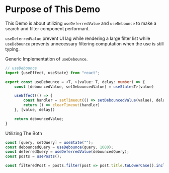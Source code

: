 # Purpose of This Demo

This Demo is about utilizing `useDeferredValue` and `useDebounce` to make a search and filter component performant.

`useDeferredValue` prevent UI lag while rendering a large filter list while `useDebounce` prevents unnecessary filtering
computation when the use is still typing.

Generic Implementation of `useDebounce`.

```typescript
// useDebounce
import {useEffect, useState} from "react";

export const useDebounce = <T, >(value: T, delay: number) => {
    const [debouncedValue, setDebouncedValue] = useState<T>(value)

    useEffect(() => {
        const handler = setTimeout(() => setDebouncedValue(value), delay)
        return () => clearTimeout(handler)
    }, [value, delay])

    return debouncedValue;
}
```

Utilizing The Both

```typescript
const [query, setQuery] = useState("");
const debouncedQuery = useDebounce(query, 1000);
const deferredQuery = useDeferredValue(debouncedQuery);
const posts = usePosts();

const filteredPost = posts.filter(post => post.title.toLowerCase().includes(deferredQuery.toLowerCase()));
```

